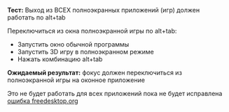 **Тест:** Выход из ВСЕХ полноэкранных приложений (игр) должен работать по alt+tab

Переключиться из окна полноэкранной игры по alt+tab:
  * Запустить окно обычной программы
  * Запустить 3D игру в полноэкранном режиме
  * Нажать комбинацию alt+tab

**Ожидаемый результат:** фокус должен переключиться из полноэкранной игры на оконное приложение

Это не будет работать для всех приложений пока не будет исправлена [ошибка freedesktop.org](http://bugs.freedesktop.org/show_bug.cgi?id=4286)